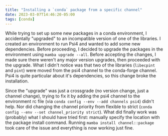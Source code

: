 ```yaml
---
title: "Installing a `conda` package from a specific channel"
date: 2023-03-07T14:46:20-05:00
tags: [conda]
---
```


While trying to set up some new packages in a conda environment, I accidentally "upgraded" to an incompatible version of one of the libraries. I created an environment to run Psi4 and wanted to add some new dependencies. Before proceeding, I decided to upgrade the packages in the environment using `mamba upgrade --all`. Before accepting the changes, I made sure there weren't any major version upgrades, then proceeded with the upgrade. What I didn't notice was that two of the libraries (`libecpint` and `pint`) were moved from the psi4 channel to the conda-forge channel. Psi4 is quite particular about it's dependencies, so this change broke the installation. 

Since the "upgrade" was just a crossgrade (no version change, just a channel change), trying to fix it by adding the psi4 channel to the environment rc file (via `conda config --env --add channels psi4`) didn't help. Nor did changing the channel priority from flexible to strict (`conda config --env --set channel_priority strict`). What did finally work was (probably) what I should have tried first: manually specify the location with the package install command. Running `mamba install channel::package` took care of the issue and everything is now working just fine. 